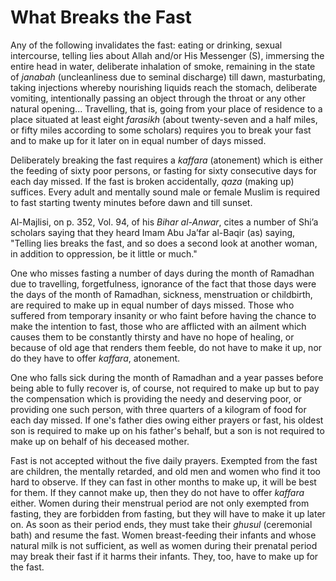 What Breaks the Fast
====================

Any of the following invalidates the fast: eating or drinking, sexual
intercourse, telling lies about Allah and/or His Messenger (S),
immersing the entire head in water, deliberate inhalation of smoke,
remaining in the state of *janabah* (uncleanliness due to seminal
discharge) till dawn, masturbating, taking injections whereby nourishing
liquids reach the stomach, deliberate vomiting, intentionally passing an
object through the throat or any other natural opening... Travelling,
that is, going from your place of residence to a place situated at least
eight *farasikh* (about twenty-seven and a half miles, or fifty miles
according to some scholars) requires you to break your fast and to make
up for it later on in equal number of days missed.

Deliberately breaking the fast requires a *kaffara* (atonement) which is
either the feeding of sixty poor persons, or fasting for sixty
consecutive days for each day missed. If the fast is broken
accidentally, *qaza* (making up) suffices. Every adult and mentally
sound male or female Muslim is required to fast starting twenty minutes
before dawn and till sunset.

Al-Majlisi, on p. 352, Vol. 94, of his *Bihar al-Anwar*, cites a number
of Shi’a scholars saying that they heard Imam Abu Ja’far al-Baqir (as)
saying, "Telling lies breaks the fast, and so does a second look at
another woman, in addition to oppression, be it little or much."

One who misses fasting a number of days during the month of Ramadhan due
to travelling, forgetfulness, ignorance of the fact that those days were
the days of the month of Ramadhan, sickness, menstruation or childbirth,
are required to make up in equal number of days missed. Those who
suffered from temporary insanity or who faint before having the chance
to make the intention to fast, those who are afflicted with an ailment
which causes them to be constantly thirsty and have no hope of healing,
or because of old age that renders them feeble, do not have to make it
up, nor do they have to offer *kaffara*, atonement.

One who falls sick during the month of Ramadhan and a year passes before
being able to fully recover is, of course, not required to make up but
to pay the compensation which is providing the needy and deserving poor,
or providing one such person, with three quarters of a kilogram of food
for each day missed. If one's father dies owing either prayers or fast,
his oldest son is required to make up on his father's behalf, but a son
is not required to make up on behalf of his deceased mother.

Fast is not accepted without the five daily prayers. Exempted from the
fast are children, the mentally retarded, and old men and women who find
it too hard to observe. If they can fast in other months to make up, it
will be best for them. If they cannot make up, then they do not have to
offer *kaffara* either. Women during their menstrual period are not only
exempted from fasting, they are forbidden from fasting, but they will
have to make it up later on. As soon as their period ends, they must
take their *ghusul* (ceremonial bath) and resume the fast. Women
breast-feeding their infants and whose natural milk is not sufficient,
as well as women during their prenatal period may break their fast if it
harms their infants. They, too, have to make up for the fast.


